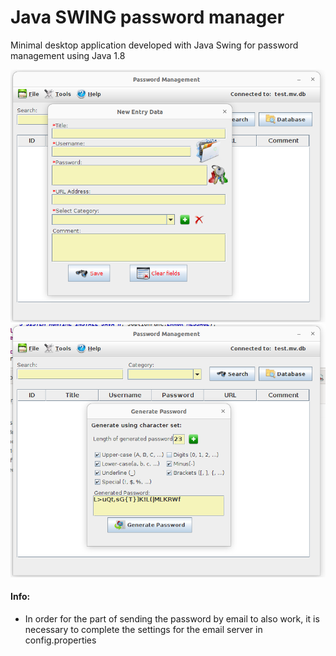 # Java SWING password manager
Minimal desktop application developed with Java Swing for password management using Java 1.8

![image info](./new-entry.png)
![image info](./generate-pass.png)
 
#### Info:
 - In order for the part of sending the password by email to also work, it is necessary to complete the settings for the email server in config.properties